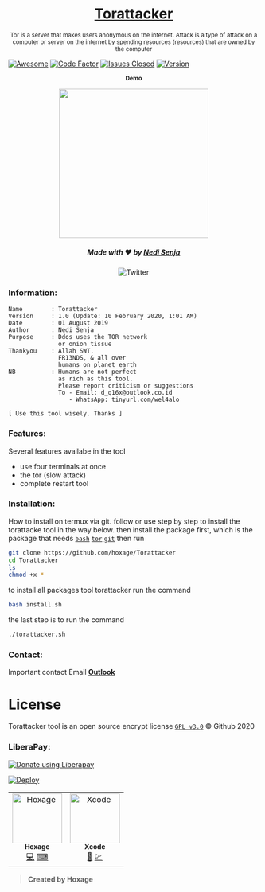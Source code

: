 <h1 align="center"><a href="https://github.com/hoxage/Torattacker">Torattacker</a></h1>

<p align="center">
<sup>Tor is a server that makes users anonymous on the internet. Attack is a type of attack on a computer or server on the internet by spending resources (resources) that are owned by the computer</sup></p>

[![Awesome](https://cdn.rawgit.com/sindresorhus/awesome/d7305f38d29fed78fa85652e3a63e154dd8e8829/media/badge.svg)](https://github.com/sindresorhus/awesome)
[![Code Factor](https://www.codefactor.io/repository/github/hoxage/Torattacker/badge)](https://www.codefactor.io/repository/github/hoxage/Torattacker)
[![Issues Closed](https://img.shields.io/badge/issues%200-closed-cb2431.svg)](https://github.com/hoxage/Torattacker/issues)
[![Version](https://img.shields.io/badge/version-1.0%20beta-blue.svg)](https://github.com/hoxage/Torattacker/releases)

<p align="center">
  <sub><b>Demo</sub></b>
<p align="center">
  <img src="https://raw.githubusercontent.com/hoxage/Torattacker/master/Screenshot.png" width="300">
</p>
<h5>
<p align="center">
  Made with ❤️ by <a href="https://github.com/hoxage">Nedi Senja</a>
</h5>
</p>
<p align="center">
 <img src="https://img.shields.io/twitter/url?url=https%3A%2F%2Fgithub.com%2Fhoxage%2FTorattacker" alt="Twitter">
</p>

### Information:
```text
Name        : Torattacker
Version     : 1.0 (Update: 10 February 2020, 1:01 AM)
Date        : 01 August 2019
Author      : Nedi Senja
Purpose     : Ddos uses the TOR network
              or onion tissue
Thankyou    : Allah SWT.
              FR13NDS, & all over
              humans on planet earth
NB          : Humans are not perfect
              as rich as this tool.
              Please report criticism or suggestions
              To - Email: d_q16x@outlook.co.id
                 - WhatsApp: tinyurl.com/wel4alo

[ Use this tool wisely. Thanks ]
```


### Features:
Several features availabe in the tool
+ use four terminals at once
+ the tor (slow attack)
+ complete restart tool

### Installation:
How to install on termux via git.
follow or use step by step to install the torattacke tool in the way below. then install the package first, which is the package that needs [`bash`](https://www.gnu.org/software/bash/) [`tor`](https://www.torproject.org) [`git`](https://github.com/termux/termux-packages) then run
```bash
git clone https://github.com/hoxage/Torattacker
cd Torattacker
ls
chmod +x *
```
to install all packages tool torattacker run the command
```bash
bash install.sh
```
the last step is to run the command
```bash
./torattacker.sh
```

### Contact:
Important contact Email [**Outlook**](http://d_q16x@outlook.co.id)

# License
Torattacker tool is an open source encrypt license [`GPL v3.0`](https://raw.githubusercontent.com/hoxage/Torattacker/master/LICENSE) © Github 2020

### LiberaPay:
<noscript><a href="https://liberapay.com/hoxage/donate"><img alt="Donate using Liberapay" src="https://liberapay.com/assets/widgets/donate.svg"></a></noscript>

[![Deploy](https://www.herokucdn.com/deploy/button.svg)](https://heroku.com/deploy?template=https://github.com/hoxage/Torattacker)

<table>
  <tr>
    <td align="center"><a href="https://github.com/hoxage"><img src="https://avatars1.githubusercontent.com/u/52529306?v=4" width="100px;" alt="Hoxage"/><br /><sub><b>Hoxage</b></sub></a><br /><a href="#coded-Hoxage" title="Coded (Hosting, Build-Tools, etc)">💻</a> <a href="https://github.com/hoxage/Wikisearch/commits?author=hoxage" title="Code">⌨</a></td>
     <td align="center"><a href="https://github.com/xcode731"><img src="https://avatars1.githubusercontent.com/u/66043739?v=4" width="100px;" alt="Xcode"/><br /><sub><b>Xcode</b></sub></a><br /><a href="#fork-Xcode" title="Forked (Build-Tools, etc)">🔖</a> <a href="https://github.com/xcode731/Wikisearch/commits?author=hoxage" title="Code">💹</a></td>
  </tr>
</table>

>**Created by Hoxage**
